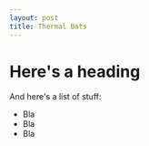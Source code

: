 ```yaml
---
layout: post
title: Thermal Bats
---
```


# Here's a heading

And here's a list of stuff:

- Bla
- Bla
- Bla

